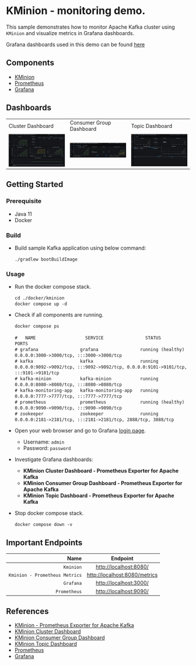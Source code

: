 # KMinion - monitoring demo.

This sample demonstrates how to monitor Apache Kafka cluster using `KMinion` and visualize metrics in Grafana
dashboards.

Grafana dashboards used in this demo can be found [here](./config/grafana/provisioning/dashboards)

## Components

* [KMinion](https://github.com/cloudhut/kminion)
* [Prometheus](https://prometheus.io/)
* [Grafana](https://grafana.com/)

## Dashboards

  <table>
    <tr>
      <td>Cluster Dashboard </td>
       <td>Consumer Group Dashboard</td>
       <td>Topic Dashboard</td>
    </tr>
    <tr>
      <td><img src="./../../_docs/img/kminion-cluster-dashboard.png" width="250" /></td>
      <td><img src="./../../_docs/img/kminion-consumer-group.png" width="250" /> </td>
      <td><img src="./../../_docs/img/kminion-topic-dashboard.png" width="250" /></td>
    </tr>
   </table>

## Getting Started

### Prerequisite

* Java 11
* Docker

### Build

* Build sample Kafka application using below command:
  ```shell
  ./gradlew bootBuildImage
  ```

### Usage

* Run the docker compose stack.
  ```shell
  cd ./docker/kminion
  docker compose up -d
  ```

* Check if all components are running.
  ```shell
  docker compose ps

  #   NAME                   SERVICE                STATUS              PORTS
  # grafana                grafana                running (healthy)   0.0.0.0:3000->3000/tcp, :::3000->3000/tcp
  # kafka                  kafka                  running             0.0.0.0:9092->9092/tcp, :::9092->9092/tcp, 0.0.0.0:9101->9101/tcp, :::9101->9101/tcp
  # kafka-minion           kafka-minion           running             0.0.0.0:8080->8080/tcp, :::8080->8080/tcp
  # kafka-monitoring-app   kafka-monitoring-app   running             0.0.0.0:7777->7777/tcp, :::7777->7777/tcp
  # prometheus             prometheus             running (healthy)   0.0.0.0:9090->9090/tcp, :::9090->9090/tcp
  # zookeeper              zookeeper              running             0.0.0.0:2181->2181/tcp, :::2181->2181/tcp, 2888/tcp, 3888/tcp
  ```

* Open your web browser and go to Grafana [login page](http://localhost:3000/).
    * Username: `admin`
    * Password: `password`

* Investigate Grafana dashboards:
  * **KMinion Cluster Dashboard - Prometheus Exporter for Apache Kafka**
  * **KMinion Consumer Group Dashboard - Prometheus Exporter for Apache Kafka**
  * **KMinion Topic Dashboard - Prometheus Exporter for Apache Kafka**

* Stop docker compose stack.
  ```shell
  docker compose down -v
  ```

## Important Endpoints

| Name | Endpoint | 
| -------------:|:--------:|
| `Kminion` | [http://localhost:8080/](http://localhost:8080/) |
| `Kminion - Prometheus Metrics` | [http://localhost:8080/metrics](http://localhost:8080/metrics) |
| `Grafana` | [http://localhost:3000/](http://localhost:3000/) |
| `Prometheus` | [http://localhost:9090/](http://localhost:9090/) |

## References

* [KMinion - Prometheus Exporter for Apache Kafka](https://github.com/cloudhut/kminion)
* [KMinion Cluster Dashboard](https://grafana.com/grafana/dashboards/14012)
* [KMinion Consumer Group Dashboard](https://grafana.com/grafana/dashboards/14014)
* [KMinion Topic Dashboard](https://grafana.com/grafana/dashboards/14013)
* [Prometheus](https://prometheus.io/)
* [Grafana](https://grafana.com/)
